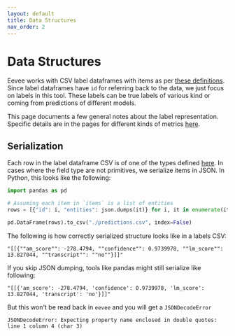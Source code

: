 ```yaml
---
layout: default
title: Data Structures
nav_order: 2
---
```


# Data Structures

Eevee works with CSV label dataframes with items as per [these
definitions](https://github.com/skit-ai/dataframes/blob/master/protos/labels.proto).
Since label dataframes have `id` for referring back to the data, we just focus
on labels in this tool. These labels can be true labels of various kind or
coming from predictions of different models.

This page documents a few general notes about the label representation. Specific
details are in the pages for different kinds of metrics [here](./metrics).

## Serialization
Each row in the label dataframe CSV is of one of the types defined
[here](https://github.com/skit-ai/dataframes/blob/master/protos/labels.proto).
In cases where the field type are not primitives, we serialize items in JSON. In
Python, this looks like the following:

```python
import pandas as pd

# Assuming each item in `items` is a list of entities
rows = [{"id": i, "entities": json.dumps(it)} for i, it in enumerate(items)]

pd.DataFrame(rows).to_csv("./predictions.csv", index=False)
```

The following is how correctly serialized structure looks like in a labels CSV:

```
"[[{""am_score"": -278.4794, ""confidence"": 0.9739978, ""lm_score"": 13.827044, ""transcript"": ""no""}]]"
```

If you skip JSON dumping, tools like pandas might still serialize like following:
```
"[[{'am_score': -278.4794, 'confidence': 0.9739978, 'lm_score': 13.827044, 'transcript': 'no'}]]"
```

But this won't be read back in `eevee` and you will get a `JSONDecodeError`

```
JSONDecodeError: Expecting property name enclosed in double quotes: line 1 column 4 (char 3)
```
